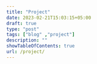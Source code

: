 ```yaml
---
title: "Project"
date: 2023-02-21T15:03:15+05:00
draft: true
type: "post"
tags: ["blog" ,"project"]
description: ""
showTableOfContents: true
url: /project/
---
```

